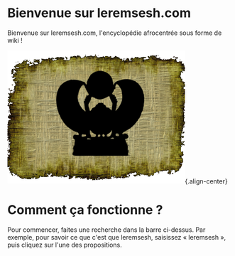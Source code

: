 <!-- TITLE: Acceuil -->

# Bienvenue sur leremsesh.com
Bienvenue sur leremsesh.com, l'encyclopédie afrocentrée sous forme de wiki !

![Logo Leremsesh Com](/uploads/logo/logo-leremsesh-com.png "Logo Leremsesh Com"){.align-center}
# Comment ça fonctionne ?

Pour commencer, faites une recherche dans la barre ci-dessus. Par exemple, pour savoir ce que c'est que leremsesh, saisissez « leremsesh », puis cliquez sur l'une des propositions.